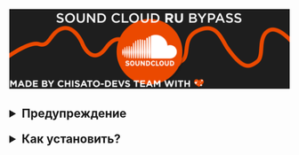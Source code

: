 <img src="https://raw.githubusercontent.com/Chisato-Devs/assets/main/soundcloud-plugin.png">
<h2>

<details>
<summary>Предупреждение</summary>

- **Данный плагин предназначен для RU региона**
- **Офицальной установки нет!**
- **Версия апи V4**
- **Версий для lavaplayer и апи V3 нет!**

</details>

<p></p>

<details>
<summary>Как установить?</summary>

1. **Заходите в релизы**
2. **Находите самый последний**
3. **Скачиваете soundcloud-ru-plugin.jar**
4. **Закидываете плагин в папку plugins**
5. **Все подключено! Не забудьте отключить стандартный SoundCloud**

</details>
</h2>